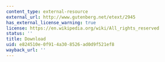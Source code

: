 ```yaml
---
content_type: external-resource
external_url: http://www.gutenberg.net/etext/2945
has_external_license_warning: true
license: https://en.wikipedia.org/wiki/All_rights_reserved
status: ''
title: Download
uid: e824510e-0f91-4a30-8526-ad0d9f521ef8
wayback_url: ''
---
```

